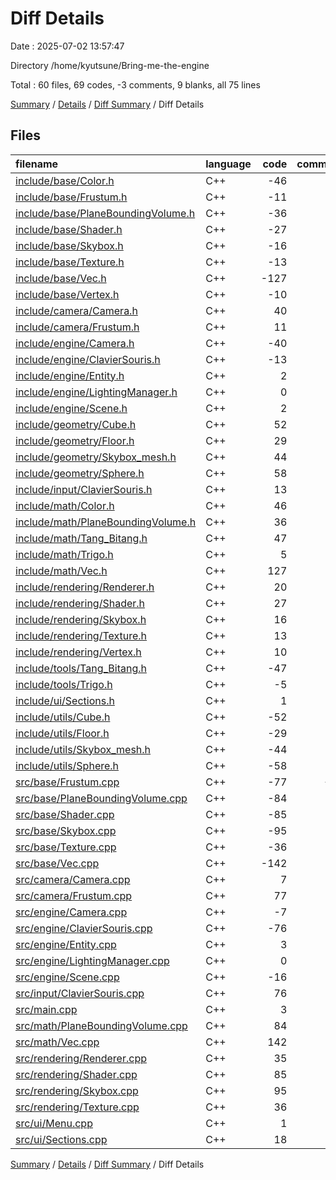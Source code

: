 # Diff Details

Date : 2025-07-02 13:57:47

Directory /home/kyutsune/Bring-me-the-engine

Total : 60 files,  69 codes, -3 comments, 9 blanks, all 75 lines

[Summary](results.md) / [Details](details.md) / [Diff Summary](diff.md) / Diff Details

## Files
| filename | language | code | comment | blank | total |
| :--- | :--- | ---: | ---: | ---: | ---: |
| [include/base/Color.h](/include/base/Color.h) | C++ | -46 | 0 | -6 | -52 |
| [include/base/Frustum.h](/include/base/Frustum.h) | C++ | -11 | -3 | -3 | -17 |
| [include/base/PlaneBoundingVolume.h](/include/base/PlaneBoundingVolume.h) | C++ | -36 | -2 | -11 | -49 |
| [include/base/Shader.h](/include/base/Shader.h) | C++ | -27 | -1 | -9 | -37 |
| [include/base/Skybox.h](/include/base/Skybox.h) | C++ | -16 | 0 | -5 | -21 |
| [include/base/Texture.h](/include/base/Texture.h) | C++ | -13 | 0 | -3 | -16 |
| [include/base/Vec.h](/include/base/Vec.h) | C++ | -127 | -3 | -36 | -166 |
| [include/base/Vertex.h](/include/base/Vertex.h) | C++ | -10 | 0 | -2 | -12 |
| [include/camera/Camera.h](/include/camera/Camera.h) | C++ | 40 | 0 | 8 | 48 |
| [include/camera/Frustum.h](/include/camera/Frustum.h) | C++ | 11 | 3 | 3 | 17 |
| [include/engine/Camera.h](/include/engine/Camera.h) | C++ | -40 | 0 | -8 | -48 |
| [include/engine/ClavierSouris.h](/include/engine/ClavierSouris.h) | C++ | -13 | -3 | -4 | -20 |
| [include/engine/Entity.h](/include/engine/Entity.h) | C++ | 2 | 0 | 1 | 3 |
| [include/engine/LightingManager.h](/include/engine/LightingManager.h) | C++ | 0 | 0 | -2 | -2 |
| [include/engine/Scene.h](/include/engine/Scene.h) | C++ | 2 | -2 | 2 | 2 |
| [include/geometry/Cube.h](/include/geometry/Cube.h) | C++ | 52 | 6 | 12 | 70 |
| [include/geometry/Floor.h](/include/geometry/Floor.h) | C++ | 29 | 0 | 6 | 35 |
| [include/geometry/Skybox\_mesh.h](/include/geometry/Skybox_mesh.h) | C++ | 44 | 1 | 9 | 54 |
| [include/geometry/Sphere.h](/include/geometry/Sphere.h) | C++ | 58 | 1 | 12 | 71 |
| [include/input/ClavierSouris.h](/include/input/ClavierSouris.h) | C++ | 13 | 3 | 4 | 20 |
| [include/math/Color.h](/include/math/Color.h) | C++ | 46 | 0 | 6 | 52 |
| [include/math/PlaneBoundingVolume.h](/include/math/PlaneBoundingVolume.h) | C++ | 36 | 2 | 11 | 49 |
| [include/math/Tang\_Bitang.h](/include/math/Tang_Bitang.h) | C++ | 47 | 3 | 12 | 62 |
| [include/math/Trigo.h](/include/math/Trigo.h) | C++ | 5 | 0 | 1 | 6 |
| [include/math/Vec.h](/include/math/Vec.h) | C++ | 127 | 3 | 36 | 166 |
| [include/rendering/Renderer.h](/include/rendering/Renderer.h) | C++ | 20 | 0 | 5 | 25 |
| [include/rendering/Shader.h](/include/rendering/Shader.h) | C++ | 27 | 1 | 9 | 37 |
| [include/rendering/Skybox.h](/include/rendering/Skybox.h) | C++ | 16 | 0 | 5 | 21 |
| [include/rendering/Texture.h](/include/rendering/Texture.h) | C++ | 13 | 0 | 3 | 16 |
| [include/rendering/Vertex.h](/include/rendering/Vertex.h) | C++ | 10 | 0 | 2 | 12 |
| [include/tools/Tang\_Bitang.h](/include/tools/Tang_Bitang.h) | C++ | -47 | -3 | -12 | -62 |
| [include/tools/Trigo.h](/include/tools/Trigo.h) | C++ | -5 | 0 | -1 | -6 |
| [include/ui/Sections.h](/include/ui/Sections.h) | C++ | 1 | 0 | 0 | 1 |
| [include/utils/Cube.h](/include/utils/Cube.h) | C++ | -52 | -6 | -12 | -70 |
| [include/utils/Floor.h](/include/utils/Floor.h) | C++ | -29 | 0 | -6 | -35 |
| [include/utils/Skybox\_mesh.h](/include/utils/Skybox_mesh.h) | C++ | -44 | -1 | -9 | -54 |
| [include/utils/Sphere.h](/include/utils/Sphere.h) | C++ | -58 | -1 | -12 | -71 |
| [src/base/Frustum.cpp](/src/base/Frustum.cpp) | C++ | -77 | -12 | -25 | -114 |
| [src/base/PlaneBoundingVolume.cpp](/src/base/PlaneBoundingVolume.cpp) | C++ | -84 | -1 | -15 | -100 |
| [src/base/Shader.cpp](/src/base/Shader.cpp) | C++ | -85 | 0 | -22 | -107 |
| [src/base/Skybox.cpp](/src/base/Skybox.cpp) | C++ | -95 | 0 | -23 | -118 |
| [src/base/Texture.cpp](/src/base/Texture.cpp) | C++ | -36 | -3 | -10 | -49 |
| [src/base/Vec.cpp](/src/base/Vec.cpp) | C++ | -142 | -3 | -30 | -175 |
| [src/camera/Camera.cpp](/src/camera/Camera.cpp) | C++ | 7 | 0 | 2 | 9 |
| [src/camera/Frustum.cpp](/src/camera/Frustum.cpp) | C++ | 77 | 12 | 25 | 114 |
| [src/engine/Camera.cpp](/src/engine/Camera.cpp) | C++ | -7 | 0 | -2 | -9 |
| [src/engine/ClavierSouris.cpp](/src/engine/ClavierSouris.cpp) | C++ | -76 | -5 | -24 | -105 |
| [src/engine/Entity.cpp](/src/engine/Entity.cpp) | C++ | 3 | 0 | 0 | 3 |
| [src/engine/LightingManager.cpp](/src/engine/LightingManager.cpp) | C++ | 0 | 0 | -5 | -5 |
| [src/engine/Scene.cpp](/src/engine/Scene.cpp) | C++ | -16 | -3 | -10 | -29 |
| [src/input/ClavierSouris.cpp](/src/input/ClavierSouris.cpp) | C++ | 76 | 5 | 24 | 105 |
| [src/main.cpp](/src/main.cpp) | C++ | 3 | -1 | 2 | 4 |
| [src/math/PlaneBoundingVolume.cpp](/src/math/PlaneBoundingVolume.cpp) | C++ | 84 | 1 | 15 | 100 |
| [src/math/Vec.cpp](/src/math/Vec.cpp) | C++ | 142 | 3 | 30 | 175 |
| [src/rendering/Renderer.cpp](/src/rendering/Renderer.cpp) | C++ | 35 | 3 | 12 | 50 |
| [src/rendering/Shader.cpp](/src/rendering/Shader.cpp) | C++ | 85 | 0 | 22 | 107 |
| [src/rendering/Skybox.cpp](/src/rendering/Skybox.cpp) | C++ | 95 | 0 | 23 | 118 |
| [src/rendering/Texture.cpp](/src/rendering/Texture.cpp) | C++ | 36 | 3 | 10 | 49 |
| [src/ui/Menu.cpp](/src/ui/Menu.cpp) | C++ | 1 | 0 | 0 | 1 |
| [src/ui/Sections.cpp](/src/ui/Sections.cpp) | C++ | 18 | 0 | 4 | 22 |

[Summary](results.md) / [Details](details.md) / [Diff Summary](diff.md) / Diff Details
